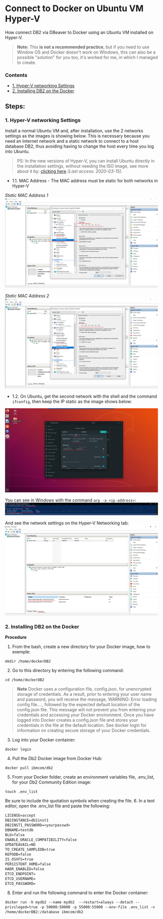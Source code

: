 # Connect to Docker on Ubuntu VM Hyper-V

How connect DB2 via DBeaver to Docker using an Ubuntu VM installed on Hyper-V.

> **Note:** This **is not a recommended practice**, but if you need to use Window OS and Docker doesn't work on Windows, this can also be a possible "solution" for you too, it's worked for me, in which  I managed to create.

### Contents
- [1. Hyper-V networking Settings](#1-hyper-v-networking-settings)
- [2. Installing DB2 on the Docker](#2-installing-db2-on-the-docker)

## Steps:

### 1. Hyper-V networking Settings
Install a normal Ubuntu VM and, after installation, use the 2 networks settings as the images is showing below. This is necessary because you need an Internet network and a static network to connect to a host database DB2, thus avoiding having to change the host every time you log into Ubuntu.

> PS: In the new versions of Hyper-V, you can install Ubuntu directly in the installation settings, without needing the ISO image, see more about it by: <a href="https://blogs.windows.com/windowsdeveloper/2018/09/17/run-ubuntu-virtual-machines-made-even-easier-with-hyper-v-quick-create/" target="_blank">clicking here</a> <i>(Last access: 2020-03-15).</i>

- 1.1. MAC Address - The MAC address must be static for both networks in Hyper-V

<i>Static MAC Address 1</i>
<img src="https://github.com/weslen02/connect-db2-via-dbeaver-to-docker-on-ubuntu-vm-hyper-v/blob/master/img/1.1.0.png" class="center">

<i>Static MAC Address 2</i>
<img src="https://github.com/weslen02/connect-db2-via-dbeaver-to-docker-on-ubuntu-vm-hyper-v/blob/master/img/1.1.1.png" class="center">

- 1.2. On Ubuntu, get the second network with the shell and the command ```ifconfig```, then keep the IP static as the image shows below:
<img src="https://github.com/weslen02/connect-db2-via-dbeaver-to-docker-on-ubuntu-vm-hyper-v/blob/master/img/1.2.0.png" class="center">

You can see in Windows with the command ```arp -a <ip-address>```:
<img src="https://github.com/weslen02/connect-db2-via-dbeaver-to-docker-on-ubuntu-vm-hyper-v/blob/master/img/1.2.1.png" class="center">

And see the network settings on the Hyper-V Networking tab:
<img src="https://github.com/weslen02/connect-db2-via-dbeaver-to-docker-on-ubuntu-vm-hyper-v/blob/master/img/1.2.2.png" class="center">

### 2. Installing DB2 on the Docker
**Procedure**
1. From the bash, create a new directory for your Docker image, how to exemple:
```
mkdir /home/dockerDB2
```

2. Go to this directory by entering the following command:
```
cd /home/dockerDB2
```

> **Note** Docker uses a configuration file, config.json, for unencrypted storage of credentials. As a result, prior to entering your user name and password, you will receive the message, WARNING: Error loading config file...., followed by the expected default location of the config.json file.
This message will not prevent you from entering your credentials and accessing your Docker environment. Once you have logged into Docker creates a config.json file and stores your credentials in the file at the default location. See docker login for information on creating secure storage of your Docker credentials.

3. Log into your Docker container:
```
docker login
```

4. Pull the Db2 Docker image from Docker Hub:
```
docker pull ibmcom/db2
```

5. From your Docker folder, create an environment variables file, .env_list, for your Db2 Community Edition image:
```
touch .env_list
```

Be sure to include the quotation symbols when creating the file.
6. In a text editor, open the .env_list file and paste the following:

```
LICENSE=accept
DB2INSTANCE=db2inst1
DB2INST1_PASSWORD=<yourpasswd>
DBNAME=testdb
BLU=false
ENABLE_ORACLE_COMPATIBILITY=false
UPDATEAVAIL=NO
TO_CREATE_SAMPLEDB=true
REPODB=false
IS_OSXFS=true
PERSISTENT_HOME=false
HADR_ENABLED=false
ETCD_ENDPOINT=
ETCD_USERNAME=
ETCD_PASSWORD=
```

8. Enter and run the following command to enter the Docker container:
```
docker run -h mydb2 --name mydb2  --restart=always --detach --privileged=true -p 50000:50000 -p 55000:55000 --env-file .env_list -v /home/dockerDB2:/database ibmcom/db2
```

